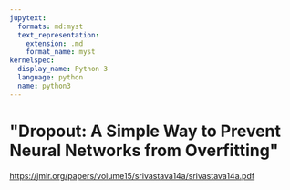 ```yaml
---
jupytext:
  formats: md:myst
  text_representation:
    extension: .md
    format_name: myst
kernelspec:
  display_name: Python 3
  language: python
  name: python3
---
```


# "Dropout: A Simple Way to Prevent Neural Networks from Overfitting"

https://jmlr.org/papers/volume15/srivastava14a/srivastava14a.pdf